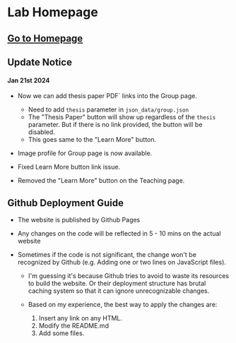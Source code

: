 # Lab Homepage

## [Go to Homepage](https://csulb-datascience.github.io/Lab-Homepage/)

## Update Notice

#### Jan 21st 2024

- Now we can add thesis paper PDF` links into the Group page.
    - Need to add `thesis` parameter in `json_data/group.json`
    - The "Thesis Paper" button will show up regardless of the `thesis` parameter. But if there is no link provided, the button will be disabled.
    - This goes same to the "Learn More" button.

- Image profile for Group page is now available.

- Fixed Learn More button link issue.

- Removed the "Learn More" button on the Teaching page.

## Github Deployment Guide

- The website is published by Github Pages
- Any changes on the code will be reflected in 5 - 10 mins on the actual website
- Sometimes if the code is not significant, the change won't be recognized by Github (e.g. Adding one or two lines on JavaScript files). 

    - I'm guessing it's because Github tries to avoid to waste its resources to build the website. Or their deployment structure has brutal caching system so that it can ignore unrecognizable changes.

    - Based on my experience, the best way to apply the changes are:
        1. Insert any link on any HTML.
        2. Modify the README.md
        3. Add some files.
